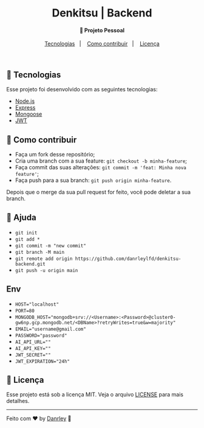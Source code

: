 <h1 align="center">
  Denkitsu | Backend
</h1>

<h4 align="center">
  🚀 Projeto Pessoal
</h4>

<p align="center">
  <a href="#rocket-tecnologias">Tecnologias</a>&nbsp;&nbsp;&nbsp;|&nbsp;&nbsp;&nbsp;
  <a href="#-como-contribuir">Como contribuir</a>&nbsp;&nbsp;&nbsp;|&nbsp;&nbsp;&nbsp;
  <a href="#memo-licença">Licença</a>
</p>

<br>

## :rocket: Tecnologias

Esse projeto foi desenvolvido com as seguintes tecnologias:

- [Node.js](https://nodejs.org/en/)
- [Express](https://expressjs.com/)
- [Mongoose](https://mongoosejs.com/)
- [JWT](https://jwt.io/)

## 🤔 Como contribuir

- Faça um fork desse repositório;
- Cria uma branch com a sua feature: `git checkout -b minha-feature`;
- Faça commit das suas alterações: `git commit -m 'feat: Minha nova feature'`;
- Faça push para a sua branch: `git push origin minha-feature`.

Depois que o merge da sua pull request for feito, você pode deletar a sua branch.

## 🤔 Ajuda
 - `git init`
 - `git add *`
 - `git commit -m "new commit"`
 - `git branch -M main`
 - `git remote add origin https://github.com/danrleylfd/denkitsu-backend.git`
 - `git push -u origin main`

## Env
 - `HOST="localhost"`
 - `PORT=80`
 - `MONGODB_HOST="mongodb+srv://<Username>:<Password>@cluster0-gw6np.gcp.mongodb.net/<DBName>?retryWrites=true&w=majority"`
 - `EMAIL="username@gmail.com"`
 - `PASSWORD="password"`
 - `AI_API_URL=""`
 - `AI_API_KEY=""`
 - `JWT_SECRET=""`
 - `JWT_EXPIRATION="24h"`

## :memo: Licença

Esse projeto está sob a licença MIT. Veja o arquivo [LICENSE](LICENSE) para mais detalhes.

---

Feito com ♥ by [Danrley](https://github.com/danrleylfd) :wave:
